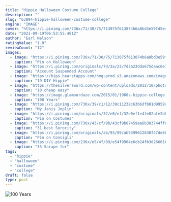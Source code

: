 ```yaml
---
title: "Hippie Halloween Costume College"
description: ""
slug: "63894-hippie-halloween-costume-college"
engine: "IMAGE"
cover: "https://i.pinimg.com/736x/71/30/75/713075f613874b6a8bd3e59fd5e4fd5d--twin-costumes-couple-costumes.jpg"
date: "2021-09-19T06:53:55.481Z"
author: "Earl Nelson"
ratingValue: "1.8"
reviewCount: "12"
images:
  - image: "https://i.pinimg.com/736x/71/30/75/713075f613874b6a8bd3e59fd5e4fd5d--twin-costumes-couple-costumes.jpg"
    caption: "Pin on Halloween"
  - image: "https://i.pinimg.com/originals/7d/3a/23/7d3a23dda675daac6e7b376c646c4aeb.jpg"
    caption: "Account Suspended Account"
  - image: "https://hips.hearstapps.com/hmg-prod.s3.amazonaws.com/images/twins-hippie-costume-1562382774.jpg?crop=1xw:0.999375xh;center,top&resize=480:*"
    caption: "19 DIY Hippie"
  - image: "https://thesilversword.com/wp-content/uploads/2012/10/photo9.jpg"
    caption: "10 cheap easy"
  - image: "https://image.glamourdaze.com/2015/01/1960s-hippie-college-girl-fashions-California.jpg"
    caption: "100 Years"
  - image: "https://i.pinimg.com/736x/39/c1/12/39c11238c63b6dfb01d9959a5dbacc6c--janis-joplin-halloween-costumes.jpg"
    caption: "My Janis Joplin"
  - image: "https://i.pinimg.com/originals/32/e0/ef/32e0ef1e4fe02afe2d6cf0e30ed945d3.jpg"
    caption: "Pin on Costumes"
  - image: "https://i.pinimg.com/736x/43/cf/9b/43cf9b07459aa6b303744ff639561659--mixer-themes-butcher-shop.jpg"
    caption: "31 best Sorority"
  - image: "https://i.pinimg.com/originals/ab/93/99/ab9399612830f47de6b2d1ca45b1facf.jpg"
    caption: "Pin on Consigli"
  - image: "https://i.pinimg.com/236x/e5/4f/99/e54f9904e6cb24fb3d266618c931a26c--mens-costumes-adult-costumes.jpg"
    caption: "33 Sarape for"
tags:
  - "hippie"
  - "halloween"
  - "costume"
  - "college"
draft: false
type: post
---
```



![100 Years](https://image.glamourdaze.com/2015/01/1960s-hippie-college-girl-fashions-California.jpg "100 Years")


<!--inArticleAds-->

<!--galleryOne-->


<!--inArticleAds-->

<!--galleryTwo-->


<!--galleryThree-->

